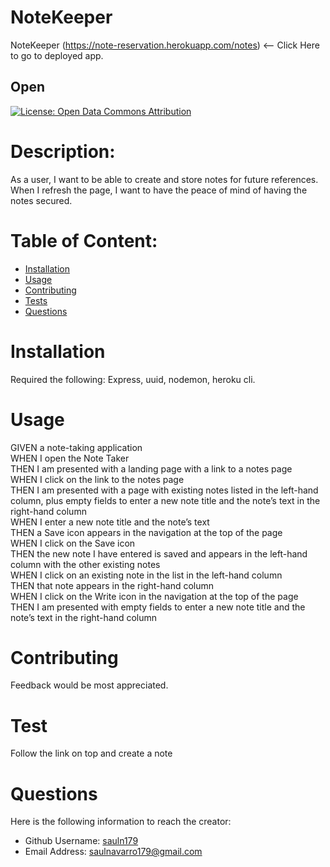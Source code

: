
  # NoteKeeper<br>
  NoteKeeper (https://note-reservation.herokuapp.com/notes) <-- Click Here to go to deployed app.
  ## Open
  [![License: Open Data Commons Attribution](https://img.shields.io/badge/License-ODC_BY-brightgreen.svg)](https://opendatacommons.org/licenses/by/)


 
  # Description:
  As a user, I want to be able to create and store notes for future references. When I refresh the page, I want to have the peace of mind of having the notes secured.

  # Table of Content:

- [Installation](#installation)
- [Usage](#usage)
- [Contributing](#contributing)
- [Tests](#tests)
- [Questions](#questions)

# Installation
Required the following: Express, uuid, nodemon, heroku cli.

# Usage
GIVEN a note-taking application<br>
WHEN I open the Note Taker<br>
THEN I am presented with a landing page with a link to a notes page<br>
WHEN I click on the link to the notes page<br>
THEN I am presented with a page with existing notes listed in the left-hand column, plus empty fields to enter a new note title and the note’s text in the right-hand column<br>
WHEN I enter a new note title and the note’s text<br>
THEN a Save icon appears in the navigation at the top of the page<br>
WHEN I click on the Save icon<br>
THEN the new note I have entered is saved and appears in the left-hand column with the other existing notes<br>
WHEN I click on an existing note in the list in the left-hand column<br>
THEN that note appears in the right-hand column<br>
WHEN I click on the Write icon in the navigation at the top of the page<br>
THEN I am presented with empty fields to enter a new note title and the note’s text in the right-hand column<br>


# Contributing
Feedback would be most appreciated.

# Test
Follow the link on top and create a note

# Questions
Here is the following information to reach the creator:

- Github Username: [sauln179](https://github.com/sauln179)
- Email Address: saulnavarro179@gmail.com

